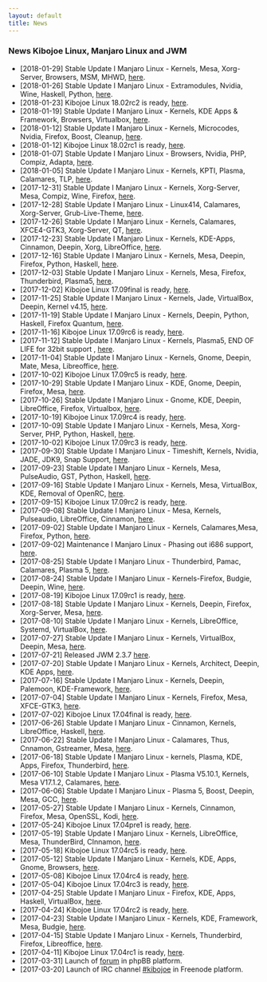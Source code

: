 ```yaml
---
layout: default
title: News
---
```


<h3>News Kibojoe Linux, Manjaro Linux and JWM</h3>

- [2018-01-29] Stable Update I Manjaro Linux - Kernels, Mesa, Xorg-Server, Browsers, MSM, MHWD, <a href="https://forum.manjaro.org/t/stable-update-2018-01-29-kernels-mesa-xorg-server-browsers-msm-mhwd-gcc/39291" target="_blank">here</a>.
- [2018-01-26] Stable Update I Manjaro Linux - Extramodules, Nvidia, Wine, Haskell, Python, <a href="https://forum.manjaro.org/t/stable-update-2018-01-26-extramodules-nvidia-wine-haskell-python/39059" target="_blank">here</a>.
- [2018-01-23] Kibojoe Linux 18.02rc2 is ready, <a href="http://forum.kibojoe.org/viewtopic.php?f=11&t=128&p=339#p339" target="_blank">here</a>.
- [2018-01-19] Stable Update I Manjaro Linux - Kernels, KDE Apps & Framework, Browsers, Virtualbox, <a href="https://manjaro.org/2018/01/19/stable-update-2018-01-19-kernels-kde-apps-framework-browsers-virtualbox-systemd-mesa/" target="_blank">here</a>.
- [2018-01-12] Stable Update I Manjaro Linux - Kernels, Microcodes, Nvidia, Firefox, Boost, Cleanup, <a href="https://manjaro.org/2018/01/12/stable-update-2018-01-12-kernels-microcodes-nvidia-firefox-boost-cleanup/" target="_blank">here</a>.
- [2018-01-12] Kibojoe Linux 18.02rc1 is ready, <a href="http://forum.kibojoe.org/viewtopic.php?f=11&t=115&p=290#p290" target="_blank">here</a>.
- [2018-01-07] Stable Update I Manjaro Linux - Browsers, Nvidia, PHP, Compiz, Adapta, <a href="https://manjaro.org/2018/01/07/stable-update-2018-01-07-browsers-nvidia-php-compiz-adapta/" target="_blank">here</a>.
- [2018-01-05] Stable Update I Manjaro Linux - Kernels, KPTI, Plasma, Calamares, TLP, <a href="https://manjaro.org/2018/01/05/stable-update-2018-01-05-kernels-kpti-plasma-calamares-tlp/" target="_blank">here</a>.
- [2017-12-31] Stable Update I Manjaro Linux - Kernels, Xorg-Server, Mesa, Compiz, Wine, Firefox, <a href="https://manjaro.org/2017/12/31/stable-update-2017-12-31-kernels-xorg-server-mesa-compiz-wine-firefox/" target="_blank">here</a>.
- [2017-12-28] Stable Update I Manjaro Linux - Linux414, Calamares, Xorg-Server, Grub-Live-Theme, <a href="https://manjaro.org/2017/12/28/stable-update-2017-12-28-linux414-calamares-xorg-server-grub-live-theme/" target="_blank">here</a>.
- [2017-12-26] Stable Update I Manjaro Linux - Kernels, Calamares, XFCE4-GTK3, Xorg-Server, QT, <a href="https://manjaro.org/2017/12/26/stable-update-2017-12-26-kernels-calamares-thunderbird-xfce4-gtk3-xorg-server-qt/" target="_blank">here</a>.
- [2017-12-23] Stable Update I Manjaro Linux - Kernels, KDE-Apps, Cinnamon, Deepin, Xorg, LibreOffice, <a href="https://manjaro.org/2017/12/23/stable-update-2017-12-23-kernels-kde-apps-cinnamon-deepin-xorg-libreoffice/" target="_blank">here</a>.
- [2017-12-16] Stable Update I Manjaro Linux - Kernels, Mesa, Deepin, Firefox, Python, Haskell, <a href="https://manjaro.org/2017/12/16/stable-update-2017-12-16-kernels-mesa-deepin-firefox-python-haskell/" target="_blank">here</a>.
- [2017-12-03] Stable Update I Manjaro Linux - Kernels, Mesa, Firefox, Thunderbird, Plasma5, <a href="https://manjaro.org/2017/12/03/stable-update-2017-12-03-kernels-mesa-firefox-thunderbird-plasma5/" target="_blank">here</a>.
- [2017-12-02] Kibojoe Linux 17.09final is ready, <a href="http://forum.kibojoe.org/viewtopic.php?f=11&p=267#p267" target="_blank">here</a>.
- [2017-11-25] Stable Update I Manjaro Linux - Kernels, Jade, VirtualBox, Deepin, Kernel v4.15, <a href="https://manjaro.org/2017/11/25/stable-update-2017-11-25-kernels-jade-virtualbox-deepin-kernel-v4-15/" target="_blank">here</a>.
- [2017-11-19] Stable Update I Manjaro Linux - Kernels, Deepin, Python, Haskell, Firefox Quantum, <a href="https://manjaro.org/2017/11/19/stable-update-2017-11-19-kernels-deepin-python-haskell-firefox-quantum/" target="_blank">here</a>.
- [2017-11-16] Kibojoe Linux 17.09rc6 is ready, <a href="http://forum.kibojoe.org/viewtopic.php?f=11&t=99&p=260#p260" target="_blank">here</a>.
- [2017-11-12] Stable Update I Manjaro Linux - Kernels, Plasma5, END OF LIFE for 32bit support , <a href="https://manjaro.org/2017/11/13/stable-update-2017-11-12-kernels-plasma5-deepin-cinnamon-end-of-life-for-32bit-support/" target="_blank">here</a>.
- [2017-11-04] Stable Update I Manjaro Linux - Kernels, Gnome, Deepin, Mate, Mesa, Libreoffice, <a href="https://manjaro.org/2017/11/04/stable-update-2017-11-04-kernels-gnome-deepin-mate-mesa-libreoffice/" target="_blank">here</a>.
- [2017-10-02] Kibojoe Linux 17.09rc5 is ready, <a href="http://forum.kibojoe.org/viewtopic.php?f=11&t=93&p=250#p250" target="_blank">here</a>.
- [2017-10-29] Stable Update I Manjaro Linux - KDE, Gnome, Deepin, Firefox, Mesa, <a href="https://manjaro.org/2017/10/29/stable-update-2017-10-29-kde-gnome-deepin-firefox-mesa/" target="_blank">here</a>.
- [2017-10-26] Stable Update I Manjaro Linux - Gnome, KDE, Deepin, LibreOffice, Firefox, Virtualbox, <a href="https://manjaro.org/2017/10/26/stable-update-2017-10-26-gnome-kde-deepin-libreoffice-firefox-wine-virtualbox/" target="_blank">here</a>.
- [2017-10-19] Kibojoe Linux 17.09rc4 is ready, <a href="http://forum.kibojoe.org/viewtopic.php?f=11&t=82&p=212#p212" target="_blank">here</a>.
- [2017-10-09] Stable Update I Manjaro Linux - Kernels, Mesa, Xorg-Server, PHP, Python, Haskell, <a href="https://manjaro.org/2017/10/09/stable-update-2017-10-09-kernels-mesa-xorg-server-php-python-haskell/" target="_blank">here</a>.
- [2017-10-02] Kibojoe Linux 17.09rc3 is ready, <a href="http://forum.kibojoe.org/viewtopic.php?f=11&t=68&p=153#p153" target="_blank">here</a>.
- [2017-09-30] Stable Update I Manjaro Linux - Timeshift, Kernels, Nvidia, JADE, JDK9, Snap Support, <a href="https://manjaro.org/2017/09/30/stable-update-2017-09-30-timeshift-kernels-nvidia-jade-haskell-jdk9-snap-support/" target="_blank">here</a>.
- [2017-09-23] Stable Update I Manjaro Linux - Kernels, Mesa, PulseAudio, GST, Python, Haskell, <a href="https://manjaro.org/2017/09/23/stable-update-2017-09-23-kernels-mesa-pulseaudio-gst-python-haskell/" target="_blank">here</a>.
- [2017-09-16] Stable Update I Manjaro Linux - Kernels, Mesa, VirtualBox,  KDE, Removal of OpenRC, <a href="https://manjaro.org/2017/09/16/stable-update-2017-09-16-kernels-mesa-virtualbox-pamac-kde-gcc-removal-of-openrc/" target="_blank">here</a>.
- [2017-09-15] Kibojoe Linux 17.09rc2 is ready, <a href="http://forum.kibojoe.org/viewtopic.php?f=11&t=61" target="_blank">here</a>.
- [2017-09-08] Stable Update I Manjaro Linux - Mesa, Kernels, Pulseaudio, LibreOffice, Cinnamon, <a href="https://manjaro.org/2017/09/08/stable-update-2017-09-08-mesa-kernels-pulseaudio-libreoffice-kde-apps-cinnamon/" target="_blank">here</a>.
- [2017-09-02] Stable Update I Manjaro Linux - Kernels, Calamares,Mesa, Firefox, Python, <a href="https://manjaro.org/2017/09/02/stable-update-2017-09-02-kernels-calamares-mesa-firefox-python/" target="_blank">here</a>.
- [2017-09-02] Maintenance I Manjaro Linux - Phasing out i686 support, <a href="https://manjaro.org/2017/09/02/maintenance-phasing-out-i686-support/" target="_blank">here</a>.
- [2017-08-25] Stable Update I Manjaro Linux - Thunderbird, Pamac, Calamares, Plasma 5, <a href="https://manjaro.org/2017/08/25/stable-update-2017-08-25-thunderbird-pamac-calamares-plasma-5/" target="_blank">here</a>.
- [2017-08-24] Stable Update I Manjaro Linux - Kernels-Firefox, Budgie, Deepin, Wine, <a href="https://manjaro.org/2017/08/24/stable-update-2017-08-24-kernels-firefox-kde-framework-apps-budgie-deepin-wine/" target="_blank">here</a>.
- [2017-08-19] Kibojoe Linux 17.09rc1 is ready, <a href="http://forum.kibojoe.org/viewtopic.php?f=11&p=96#p96" target="_blank">here</a>.
- [2017-08-18] Stable Update I Manjaro Linux - Kernels, Deepin, Firefox, Xorg-Server, Mesa, <a href="https://manjaro.org/2017/08/18/stable-update-2017-08-18-kernels-deepin-firefox-xorg-server-mesa-pamac/" target="_blank">here</a>.
- [2017-08-10] Stable Update I Manjaro Linux - Kernels, LibreOffice, Systemd, VirtualBox, <a href="https://manjaro.org/2017/08/10/stable-update-2017-08-10-kernels-libreoffice-systemd-virtualbox/" target="_blank">here</a>.
- [2017-07-27] Stable Update I Manjaro Linux - Kernels, VirtualBox, Deepin, Mesa, <a href="https://manjaro.org/2017/07/27/stable-update-2017-07-27-kernels-virtualbox-deepin-mesa/" target="_blank">here</a>.
- [2017-07-21] Released JWM 2.3.7 <a href="http://forum.kibojoe.org/viewtopic.php?f=13&p=75&sid=32ff4c16d74b3461f85e2b669acac0ac#p75" target="_blank">here</a>.
- [2017-07-20] Stable Update I Manjaro Linux - Kernels, Architect, Deepin, KDE Apps, <a href="https://manjaro.org/2017/07/20/stable-update-2017-07-20-kernels-architect-deepin-kde-apps-toolchain/" target="_blank">here</a>.
- [2017-07-16] Stable Update I Manjaro Linux - Kernels, Deepin, Palemoon, KDE-Framework, <a href="https://manjaro.org/2017/07/16/stable-update-2017-07-16-kernels-deepin-palemoon-kde-framework-xfce4-gtk3/" target="_blank">here</a>.
- [2017-07-04] Stable Update I Manjaro Linux - Kernels, Firefox, Mesa, XFCE-GTK3, <a href="https://manjaro.org/2017/07/04/stable-update-2017-07-04-kernels-firefox-mesa-xfce4-gtk3/" target="_blank">here</a>.
- [2017-07-02] Kibojoe Linux 17.04final is ready, <a href="http://forum.kibojoe.org/viewtopic.php?f=3&p=58#p58" target="_blank">here</a>.
- [2017-06-26] Stable Update I Manjaro Linux - Cinnamon, Kernels, LibreOffice, Haskell, <a href="https://manjaro.org/2017/06/26/stable-update-2017-06-26-cinnamon-kernels-libreoffice-haskell/" target="_blank">here</a>.
- [2017-06-22] Stable Update I Manjaro Linux - Calamares, Thus, Cnnamon, Gstreamer, Mesa, <a href="https://manjaro.org/2017/06/22/stable-update-2017-06-22-calamares-thus-cinnamon-gstreamer-mesa/" target="_blank">here</a>.
- [2017-06-18] Stable Update I Manjaro Linux - kernels, Plasma, KDE, Apps, Firefox, Thunderbird, <a href="https://manjaro.org/2017/06/18/stable-update-2017-06-18-kernels-plasma-kde-apps-firefox-thunderbird-mesa/" target="_blank">here</a>.
- [2017-06-10] Stable Update I Manjaro Linux - Plasma V5.10.1, Kernels, Mesa V17.1.2, Calamares, <a href="https://manjaro.org/2017/06/10/stable-update-2017-06-10-plasma-v5-10-1-kernels-mesa-v17-1-2-calamares/" target="_blank">here</a>.
- [2017-06-06] Stable Update I Manjaro Linux - Plasma 5, Boost, Deepin, Mesa, GCC, <a href="https://manjaro.org/2017/06/06/stable-update-2017-06-06-plasma-5-boost-deepin-mesa-gcc/" target="_blank">here</a>.
- [2017-05-27] Stable Update I Manjaro Linux - Kernels, Cinnamon, Firefox, Mesa, OpenSSL, Kodi, <a href="https://manjaro.org/2017/05/27/stable-update-2017-05-27-kernels-cinnamon-firefox-mesa-openssl-kodi/" target="_blank">here</a>.
- [2017-05-24] Kibojoe Linux 17.04pre1 is ready, <a href="http://forum.kibojoe.org/viewtopic.php?f=3&t=28&p=50#p50" target="_blank">here</a>.
- [2017-05-19] Stable Update I Manjaro Linux - Kernels, LibreOffice, Mesa, ThunderBird, CInnamon, <a href="https://manjaro.org/2017/05/19/stable-update-2017-05-19-kernels-libreoffice-mesa-thunderbird-cinnamon/" target="_blank">here</a>.
- [2017-05-18] Kibojoe Linux 17.04rc5 is ready, <a href="http://forum.kibojoe.org/viewtopic.php?f=3&t=26&p=47#p47" target="_blank">here</a>.
- [2017-05-12] Stable Update I Manjaro Linux - Kernels, KDE, Apps, Gnome, Browsers, <a href="https://manjaro.org/2017/05/12/stable-update-2017-05-12-kernels-kde-kde-apps-gnome-browsers/" target="_blank">here</a>.
- [2017-05-08] Kibojoe Linux 17.04rc4 is ready, <a href="https://forum.manjaro.org/t/kibojoe-linux-manjaro-linux-re-spin-with-jwm-17-04rc4/21609/70" target="_blank">here</a>.
- [2017-05-04] Kibojoe Linux 17.04rc3 is ready, <a href="http://forum.kibojoe.org/viewtopic.php?f=3&p=35#p35" target="_blank">here</a>.
- [2017-04-25] Stable Update I Manjaro Linux - Firefox, KDE, Apps, Haskell, VirtualBox, <a href="https://manjaro.org/2017/04/25/stable-update-2017-04-25-firefox-kde-apps-haskell-virtualbox/" target="_blank">here</a>.
- [2017-04-24] Kibojoe Linux 17.04rc2 is ready, <a href="http://forum.kibojoe.org/viewtopic.php?f=3&t=15" target="_blank">here</a>.
- [2017-04-23] Stable Update I Manjaro Linux  - Kernels, KDE, Framework, Mesa, Budgie, <a href="https://manjaro.org/2017/04/23/stable-update-2017-04-23-kernels-kde-framework-mesa-budgie/" target="_blank">here</a>.
- [2017-04-15] Stable Update I Manjaro Linux  - Kernels, Thunderbird, Firefox, Libreoffice, <a href="https://manjaro.org/2017/04/15/stable-update-2017-04-15-kernels-thunderbird-firefox-libreoffice/" target="_blank">here</a>.
- [2017-04-11] Kibojoe Linux 17.04rc1 is ready, <a href="http://forum.kibojoe.org/viewtopic.php?f=3&t=10&p=16#p16" target="_blank">here</a>.
- [2017-03-31] Launch of <a href="http://forum.kibojoe.org/" target="_blank">forum</a> in phpBB platform.
- [2017-03-20] Launch of IRC channel <a href="http://webchat.freenode.net/?channels=kibojoe" target="_blank">#kibojoe</a> in Freenode platform.